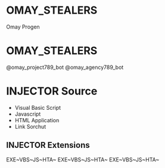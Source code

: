 # OMAY_STEALERS
Omay Progen
# OMAY_STEALERS
@omay_project789_bot
@omay_agency789_bot
# INJECTOR Source
* Visual Basic Script
* Javascript
* HTML Application
* Link Sorchut
## INJECTOR Extensions ##
EXE~VBS~JS~HTA~
EXE~VBS~JS~HTA~
EXE~VBS~JS~HTA~
